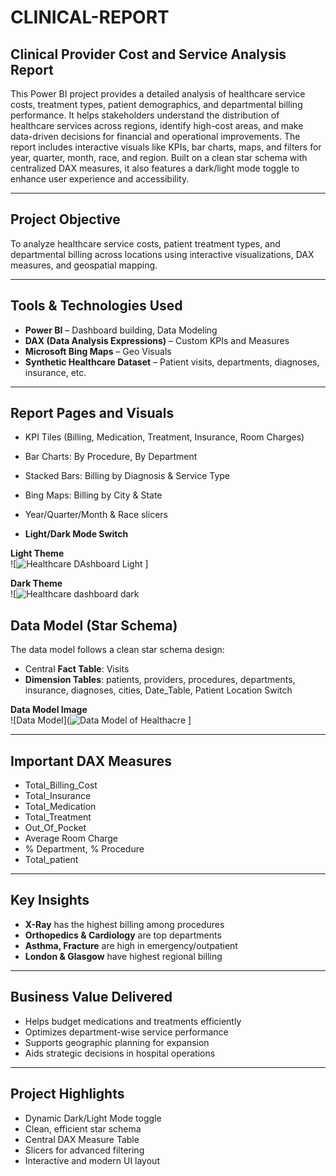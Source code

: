 # CLINICAL-REPORT

## Clinical Provider Cost and Service Analysis Report 

This Power BI project provides a detailed analysis of healthcare service costs, treatment types, patient demographics, and departmental billing performance. It helps stakeholders understand the distribution of healthcare services across regions, identify high-cost areas, and make data-driven decisions for financial and operational improvements. The report includes interactive visuals like KPIs, bar charts, maps, and filters for year, quarter, month, race, and region. Built on a clean star schema with centralized DAX measures, it also features a dark/light mode toggle to enhance user experience and accessibility.

---

## Project Objective
To analyze healthcare service costs, patient treatment types, and departmental billing across locations using interactive visualizations, DAX measures, and geospatial mapping.

---

## Tools & Technologies Used
- **Power BI** – Dashboard building, Data Modeling  
- **DAX (Data Analysis Expressions)** – Custom KPIs and Measures  
- **Microsoft Bing Maps** – Geo Visuals  
- **Synthetic Healthcare Dataset** – Patient visits, departments, diagnoses, insurance, etc.

---

## Report Pages and Visuals
- KPI Tiles (Billing, Medication, Treatment, Insurance, Room Charges)
- Bar Charts: By Procedure, By Department
- Stacked Bars: Billing by Diagnosis & Service Type
- Bing Maps: Billing by City & State
- Year/Quarter/Month & Race slicers
  
- **Light/Dark Mode Switch**

**Light Theme**  
![![Healthcare DAshboard Light](https://github.com/user-attachments/assets/be9bb386-5439-44e6-b727-4f455ec25283)
]


**Dark Theme**  
![![Healthcare dashboard dark](https://github.com/user-attachments/assets/cbcbcdaf-31a9-434e-82ab-5a11d30a3049)


## Data Model (Star Schema)
The data model follows a clean star schema design:
- Central **Fact Table**: Visits
- **Dimension Tables**: patients, providers, procedures, departments, insurance, diagnoses, cities, Date_Table, Patient Location Switch

 **Data Model Image**  
![Data Model](![Data Model of Healthacre](https://github.com/user-attachments/assets/adfc2694-f7bc-49f7-9477-20b21f7b44c2)
]

---

## Important DAX Measures
- Total_Billing_Cost
- Total_Insurance
- Total_Medication
- Total_Treatment
- Out_Of_Pocket
- Average Room Charge
- % Department, % Procedure
- Total_patient

---

## Key Insights
- **X-Ray** has the highest billing among procedures  
- **Orthopedics & Cardiology** are top departments  
- **Asthma, Fracture** are high in emergency/outpatient  
- **London & Glasgow** have highest regional billing  

---

## Business Value Delivered
- Helps budget medications and treatments efficiently  
- Optimizes department-wise service performance  
- Supports geographic planning for expansion  
- Aids strategic decisions in hospital operations

---

## Project Highlights
- Dynamic Dark/Light Mode toggle  
- Clean, efficient star schema  
- Central DAX Measure Table  
- Slicers for advanced filtering  
- Interactive and modern UI layout  
